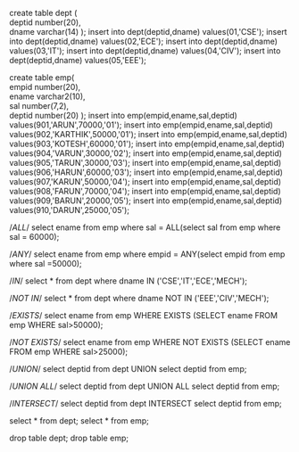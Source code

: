 create table dept
(   
  deptid     number(20),   
  dname      varchar(14)
);
insert into dept(deptid,dname) values(01,'CSE');
insert into dept(deptid,dname) values(02,'ECE');
insert into dept(deptid,dname) values(03,'IT');
insert into dept(deptid,dname) values(04,'CIV');
insert into dept(deptid,dname) values(05,'EEE');

create table emp(   
  empid    number(20),   
  ename    varchar2(10),   
  sal      number(7,2),   
  deptid   number(20)
);
insert into emp(empid,ename,sal,deptid) values(901,'ARUN',70000,'01');
insert into emp(empid,ename,sal,deptid) values(902,'KARTHIK',50000,'01');
insert into emp(empid,ename,sal,deptid) values(903,'KOTESH',60000,'01');
insert into emp(empid,ename,sal,deptid) values(904,'VARUN',30000,'02');
insert into emp(empid,ename,sal,deptid) values(905,'TARUN',30000,'03');
insert into emp(empid,ename,sal,deptid) values(906,'HARUN',60000,'03');
insert into emp(empid,ename,sal,deptid) values(907,'KARUN',50000,'04');
insert into emp(empid,ename,sal,deptid) values(908,'FARUN',70000,'04');
insert into emp(empid,ename,sal,deptid) values(909,'BARUN',20000,'05');
insert into emp(empid,ename,sal,deptid) values(910,'DARUN',25000,'05');

/*ALL*/
select ename from emp where sal = ALL(select sal from emp where sal = 60000);

/*ANY*/
select ename from emp where empid = ANY(select empid from emp where sal =50000);

/*IN*/
select * from dept where dname IN ('CSE','IT','ECE','MECH');

/*NOT IN*/
select * from dept where dname NOT IN ('EEE','CIV','MECH');

/*EXISTS*/
select ename from emp WHERE EXISTS
(SELECT ename FROM emp WHERE sal>50000);

/*NOT EXISTS*/
select ename from emp WHERE NOT EXISTS
(SELECT ename FROM emp WHERE sal>25000);

/*UNION*/
select deptid from dept
UNION
select deptid from emp;

/*UNION ALL*/
select deptid from dept
UNION ALL
select deptid from emp;

/*INTERSECT*/
select deptid from dept
INTERSECT
select deptid from emp;




select * from dept;
select * from emp;

drop table dept;
drop table emp;
